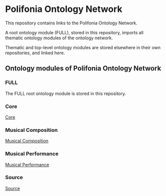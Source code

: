 # Polifonia Ontology Network

This repository contains links to the Polifonia Ontology Network.

A root ontology module (FULL), stored in this repository, imports all thematic ontology modules of the ontology network.

Thematic and top-level ontology modules are stored elsewhere in their own repositories, and linked here. 

## Ontology modules of Polifonia Ontology Network

### FULL
The FULL root ontology module is stored in this repository.

### Core
[Core](https://github.com/polifonia-project/core/)

### Musical Composition
[Musical Composition](https://github.com/polifonia-project/musical-composition/)

### Musical Performance
[Musical Performance](https://github.com/polifonia-project/musical-performance/)

### Source
[Source](https://github.com/polifonia-project/source)
